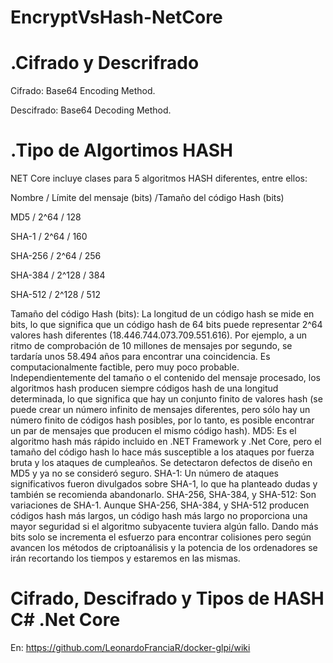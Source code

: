 # EncryptVsHash-NetCore

# .Cifrado y Descrifrado

Cifrado: Base64 Encoding Method.

Descifrado: Base64 Decoding Method.

# .Tipo de Algortimos HASH

NET Core incluye clases para 5 algoritmos HASH diferentes, entre ellos:

Nombre / Límite del mensaje (bits) /Tamaño del código Hash (bits)

MD5 / 2^64 / 128

SHA-1 / 2^64 / 160

SHA-256 / 2^64 / 256

SHA-384 / 2^128 / 384

SHA-512 / 2^128 / 512

Tamaño del código Hash (bits): La longitud de un código hash se mide en bits, lo que significa que un código hash de 64 bits puede representar 2^64 valores hash diferentes (18.446.744.073.709.551.616). Por ejemplo, a un ritmo de comprobación de 10 millones de mensajes por segundo, se tardaría unos 58.494 años para encontrar una coincidencia. Es computacionalmente factible, pero muy poco probable. Independientemente del tamaño o el contenido del mensaje procesado, los algoritmos hash producen siempre códigos hash de una longitud determinada, lo que significa que hay un conjunto finito de valores hash (se puede crear un número infinito de mensajes diferentes, pero sólo hay un número finito de códigos hash posibles, por lo tanto, es posible encontrar un par de mensajes que producen el mismo código hash).
MD5: Es el algoritmo hash más rápido incluido en .NET Framework y .Net Core, pero el tamaño del código hash lo hace más susceptible a los ataques por  fuerza bruta y los ataques de cumpleaños. Se detectaron defectos de diseño en MD5 y ya no se consideró seguro.
SHA-1: Un número de ataques significativos fueron divulgados sobre SHA-1, lo que ha planteado dudas y también se recomienda abandonarlo.
SHA-256, SHA-384, y SHA-512: Son variaciones de SHA-1. Aunque  SHA-256, SHA-384, y SHA-512 producen códigos hash más largos, un código hash más largo no proporciona una mayor seguridad si el algoritmo subyacente tuviera algún fallo. Dando más bits solo se incrementa el esfuerzo para encontrar colisiones pero según avancen los métodos de criptoanálisis y la potencia de los ordenadores se irán recortando los tiempos y estaremos en las mismas.

# Cifrado, Descifrado y Tipos de HASH C# .Net Core
En: https://github.com/LeonardoFranciaR/docker-glpi/wiki
